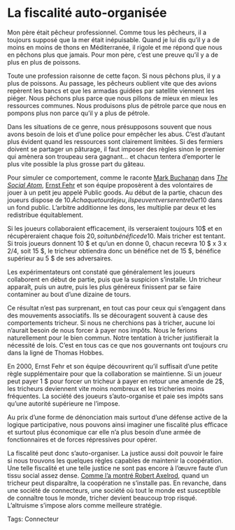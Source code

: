 # La fiscalité auto-organisée

Mon père était pêcheur professionnel. Comme tous les pêcheurs, il a toujours supposé que la mer était inépuisable. Quand je lui dis qu’il y a de moins en moins de thons en Méditerranée, il rigole et me répond que nous en pêchons plus que jamais. Pour mon père, c’est une preuve qu’il y a de plus en plus de poissons.

Toute une profession raisonne de cette façon. Si nous pêchons plus, il y a plus de poissons. Au passage, les pêcheurs oublient vite que des avions repèrent les bancs et que les armadas guidées par satellite viennent les piéger. Nous pêchons plus parce que nous pillons de mieux en mieux les ressources communes. Nous produisons plus de pétrole parce que nous en pompons plus non parce qu’il y a plus de pétrole.

Dans les situations de ce genre, nous présupposons souvent que nous avons besoin de lois et d’une police pour empêcher les abus. C’est d’autant plus évident quand les ressources sont clairement limitées. Si des fermiers doivent se partager un pâturage, il faut imposer des règles sinon le premier qui amènera son troupeau sera gagnant… et chacun tentera d’emporter le plus vite possible la plus grosse part du gâteau.

Pour simuler ce comportement, comme le raconte [Mark Buchanan](http://pagesperso-orange.fr/mark.buchanan/indexMB.html) dans [*The Social Atom*](http://www.amazon.com/Social-Atom-Cheaters-Neighbor-Usually/dp/1596910135), [Ernst Fehr](http://www.iew.uzh.ch/chairs/fehr/team/fehr.html) et son équipe proposèrent à des volontaires de jouer à un petit jeu appelé Public goods. Au début de la partie, chacun des joueurs dispose de 10$. À chaque tour de jeu, ils peuvent verser entre 0 et 10$ dans un fond public. L’arbitre additionne les dons, les multiplie par deux et les redistribue équitablement.

Si les joueurs collaboraient efficacement, ils verseraient toujours 10$ et en récupèreraient chaque fois 20$, soit un bénéfice de 10$. Mais tricher est tentant. Si trois joueurs donnent 10 $ et qu’un en donne 0, chacun recevra 10 $ x 3 x 2/4, soit 15 $, le tricheur obtiendra donc un bénéfice net de 15 $, bénéfice supérieur au 5 $ de ses adversaires.

Les expérimentateurs ont constaté que généralement les joueurs collaborent en début de partie, puis que la suspicion s’installe. Un tricheur apparaît, puis un autre, puis les plus généreux finissent par se faire contaminer au bout d’une dizaine de tours.

Ce résultat n’est pas surprenant, en tout cas pour ceux qui s’engagent dans des mouvements associatifs. Ils se découragent souvent à cause des comportements tricheur. Si nous ne cherchions pas à tricher, aucune loi n’aurait besoin de nous forcer à payer nos impôts. Nous le ferions naturellement pour le bien commun. Notre tentation à tricher justifierait la nécessité de lois. C’est en tous cas ce que nos gouvernants ont toujours cru dans la ligné de Thomas Hobbes.

En 2000, Ernst Fehr et son équipe découvrirent qu’il suffisait d’une petite règle supplémentaire pour que la collaboration se maintienne. Si un joueur peut payer 1 $ pour forcer un tricheur à payer en retour une amende de 2$, les tricheurs deviennent vite moins nombreux et les tricheries moins fréquentes. La société des joueurs s’auto-organise et paie ses impôts sans qu’une autorité supérieure ne l’impose.

Au prix d’une forme de dénonciation mais surtout d’une défense active de la logique participative, nous pouvons ainsi imaginer une fiscalité plus efficace et surtout plus économique car elle n’a plus besoin d’une armée de fonctionnaires et de forces répressives pour opérer.

La fiscalité peut donc s’auto-organiser. La justice aussi doit pouvoir le faire si nous trouvons les quelques règles capables de maintenir la coopération. Une telle fiscalité et une telle justice ne sont pas encore à l’œuvre faute d’un tissu social assez dense. [Comme l’a montré Robert Axelrod](http://blog.tcrouzet.com/2007/05/24/le-dilemme-du-prisonnier/), quand un tricheur peut disparaître, la coopération ne s’installe pas. En revanche, dans une société de connecteurs, une société où tout le monde est susceptible de connaître tous le monde, tricher devient beaucoup trop risqué. L’altruisme s’impose alors comme meilleure stratégie.

Tags: Connecteur